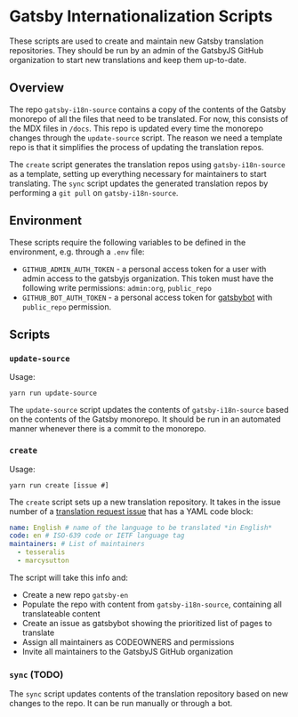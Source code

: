 # Gatsby Internationalization Scripts

These scripts are used to create and maintain new Gatsby translation repositories. They should be run by an admin of the GatsbyJS GitHub organization to start new translations and keep them up-to-date.

## Overview

The repo `gatsby-i18n-source` contains a copy of the contents of the Gatsby monorepo of all the files that need to be translated. For now, this consists of the MDX files in `/docs`. This repo is updated every time the monorepo changes through the `update-source` script. The reason we need a template repo is that it simplifies the process of updating the translation repos.

The `create` script generates the translation repos using `gatsby-i18n-source` as a template, setting up everything necessary for maintainers to start translating. The `sync` script updates the generated translation repos by performing a `git pull` on `gatsby-i18n-source`.

## Environment

These scripts require the following variables to be defined in the environment, e.g. through a `.env` file:

- `GITHUB_ADMIN_AUTH_TOKEN` - a personal access token for a user with admin access to the gatsbyjs organization. This token must have the following write permissions: `admin:org`, `public_repo`
- `GITHUB_BOT_AUTH_TOKEN` - a personal access token for [gatsbybot](https://github.com/gatsbybot) with `public_repo` permission.

## Scripts

### `update-source`

Usage:

```
yarn run update-source
```

The `update-source` script updates the contents of `gatsby-i18n-source` based on the contents of the Gatsby monorepo. It should be run in an automated manner whenever there is a commit to the monorepo.

### `create`

Usage:

```
yarn run create [issue #]
```

The `create` script sets up a new translation repository. It takes in the issue number of a [translation request issue](https://github.com/gatsbyjs/gatsby/issues/new?template=new_translation.md) that has a YAML code block:

```yaml
name: English # name of the language to be translated *in English*
code: en # ISO-639 code or IETF language tag
maintainers: # List of maintainers
  - tesseralis
  - marcysutton
```

The script will take this info and:

- Create a new repo `gatsby-en`
- Populate the repo with content from `gatsby-i18n-source`, containing all translateable content
- Create an issue as gatsbybot showing the prioritized list of pages to translate
- Assign all maintainers as CODEOWNERS and permissions
- Invite all maintainers to the GatsbyJS GitHub organization

### `sync` (TODO)

The `sync` script updates contents of the translation repository based on new changes to the repo. It can be run manually or through a bot.
